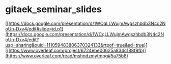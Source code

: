 # gitaek_seminar_slides

[[https://docs.google.com/presentation/d/1WCqLLWujmAwgszhbdb3N4c2NoUn-Dxv4/edit#slide=id.p1](https://docs.google.com/presentation/d/1WCqLLWujmAwgszhbdb3N4c2NoUn-Dxv4/edit?usp=sharing&ouid=111059483806370324133&rtpof=true&sd=true)][(https://www.overleaf.com/project/6724ebe00625a834c188f8fb)](https://www.overleaf.com/read/mshndzmytmpg#5a75b8)
